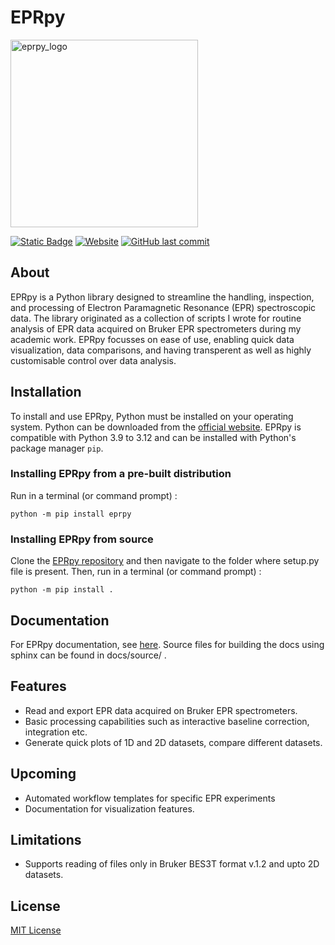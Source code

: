 # EPRpy

<img src="https://davistdaniel.github.io/EPRpy/_images/eprpy_logo.png" alt="eprpy_logo" width="300">

[![Static Badge](https://img.shields.io/badge/Version-0.9.0-blue?label=Version)](https://github.com/davistdaniel/EPRpy) [![Website](https://img.shields.io/website?url=https%3A%2F%2Fdavistdaniel.github.io%2FEPRpy%2F&up_message=online&down_message=offline&label=Docs)](https://davistdaniel.github.io/EPRpy/) [![GitHub last commit](https://img.shields.io/github/last-commit/davistdaniel/EPRpy)](https://github.com/davistdaniel/EPRpy/commits/main/) 

## About

EPRpy is a Python library designed to streamline the handling, inspection, and processing of Electron Paramagnetic Resonance (EPR) spectroscopic data. The library originated as a collection of scripts I wrote for routine analysis of EPR data acquired on Bruker EPR spectrometers during my academic work. EPRpy focusses on ease of use, enabling quick data visualization, data comparisons, and having transperent as well as highly customisable control over data analysis.

## Installation

To install  and use EPRpy, Python must be installed on your operating system. Python can be downloaded from the [official website](https://www.python.org/downloads/). EPRpy is compatible with Python 3.9 to 3.12 and can be installed with Python's package manager `pip`.

### Installing EPRpy from a pre-built distribution

Run in a terminal (or command prompt) :

`python -m pip install eprpy`

### Installing EPRpy from source

Clone the [EPRpy repository](https://davistdaniel.github.io/EPRpy/) and then navigate to the folder where setup.py file is present.
Then, run in a terminal (or command prompt) :

`python -m pip install .`

## Documentation

For EPRpy documentation, see [here](https://davistdaniel.github.io/EPRpy/). Source files for building the docs using sphinx can be found in docs/source/ .

## Features

* Read and export EPR data acquired on Bruker EPR spectrometers.
* Basic processing capabilities such as interactive baseline correction, integration etc.
* Generate quick plots of 1D and 2D datasets, compare different datasets.

## Upcoming 
* Automated workflow templates for specific EPR experiments
* Documentation for visualization features.

## Limitations
* Supports reading of files only in Bruker BES3T format v.1.2 and upto 2D datasets.

## License
[MIT License](https://github.com/davistdaniel/EPRpy/blob/main/LICENSE)
